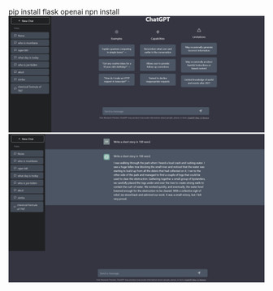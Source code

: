 pip install flask openai
npn install
![Home page](./ChatGpt_Clone_Home_Page.png)
![Second page](./Second_page.png)
